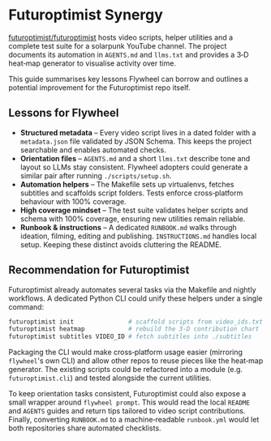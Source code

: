 # Futuroptimist Synergy

[futuroptimist/futuroptimist](https://github.com/futuroptimist/futuroptimist) hosts video scripts, helper utilities and a complete test suite for a solarpunk YouTube channel. The project documents its automation in `AGENTS.md` and `llms.txt` and provides a 3‑D heat‑map generator to visualise activity over time.

This guide summarises key lessons Flywheel can borrow and outlines a potential improvement for the Futuroptimist repo itself.

## Lessons for Flywheel

- **Structured metadata** – Every video script lives in a dated folder with a `metadata.json` file validated by JSON Schema. This keeps the project searchable and enables automated checks.
- **Orientation files** – `AGENTS.md` and a short `llms.txt` describe tone and layout so LLMs stay consistent. Flywheel adopters could generate a similar pair after running `./scripts/setup.sh`.
- **Automation helpers** – The Makefile sets up virtualenvs, fetches subtitles and scaffolds script folders. Tests enforce cross‑platform behaviour with 100% coverage.
- **High coverage mindset** – The test suite validates helper scripts and schema with 100% coverage, ensuring new utilities remain reliable.
- **Runbook & instructions** – A dedicated `RUNBOOK.md` walks through ideation, filming, editing and publishing. `INSTRUCTIONS.md` handles local setup. Keeping these distinct avoids cluttering the README.

## Recommendation for Futuroptimist

Futuroptimist already automates several tasks via the Makefile and nightly workflows. A dedicated Python CLI could unify these helpers under a single command:

```bash
futuroptimist init               # scaffold scripts from video_ids.txt
futuroptimist heatmap            # rebuild the 3-D contribution chart
futuroptimist subtitles VIDEO_ID # fetch subtitles into ./subtitles
```

Packaging the CLI would make cross‑platform usage easier (mirroring `flywheel`'s own CLI) and allow other repos to reuse pieces like the heat‑map generator. The existing scripts could be refactored into a module (e.g. `futuroptimist.cli`) and tested alongside the current utilities.

To keep orientation tasks consistent, Futuroptimist could also expose a small wrapper around `flywheel prompt`. This would read the local `README` and `AGENTS` guides and return tips tailored to video script contributions. Finally, converting `RUNBOOK.md` to a machine‑readable `runbook.yml` would let both repositories share automated checklists.
